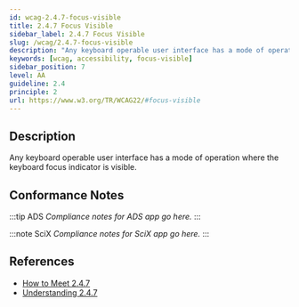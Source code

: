 ```yaml
---
id: wcag-2.4.7-focus-visible
title: 2.4.7 Focus Visible
sidebar_label: 2.4.7 Focus Visible
slug: /wcag/2.4.7-focus-visible
description: "Any keyboard operable user interface has a mode of operation where the keyboard focus indicator is visible."
keywords: [wcag, accessibility, focus-visible]
sidebar_position: 7
level: AA
guideline: 2.4
principle: 2
url: https://www.w3.org/TR/WCAG22/#focus-visible
---
```


## Description

Any keyboard operable user interface has a mode of operation where the keyboard focus indicator is visible.

## Conformance Notes

:::tip ADS
_Compliance notes for ADS app go here._
:::

:::note SciX
_Compliance notes for SciX app go here._
:::

## References

- [How to Meet 2.4.7](https://www.w3.org/WAI/WCAG22/quickref/#focus-visible)
- [Understanding 2.4.7](https://www.w3.org/WAI/WCAG22/Understanding/focus-visible.html)


